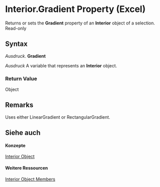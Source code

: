 
# Interior.Gradient Property (Excel)

Returns or sets the  **Gradient** property of an **Interior** object of a selection. Read-only


## Syntax

 _Ausdruck_. **Gradient**

 _Ausdruck_ A variable that represents an **Interior** object.


### Return Value

Object


## Remarks

Uses either LinearGradient or RectangularGradient.


## Siehe auch


#### Konzepte


[Interior Object](37c79831-2cac-69fd-10ee-6d5415ed338b.md)
#### Weitere Ressourcen


[Interior Object Members](http://msdn.microsoft.com/library/d79ff9a6-fa56-8b0f-9a89-d54dbba57346%28Office.15%29.aspx)